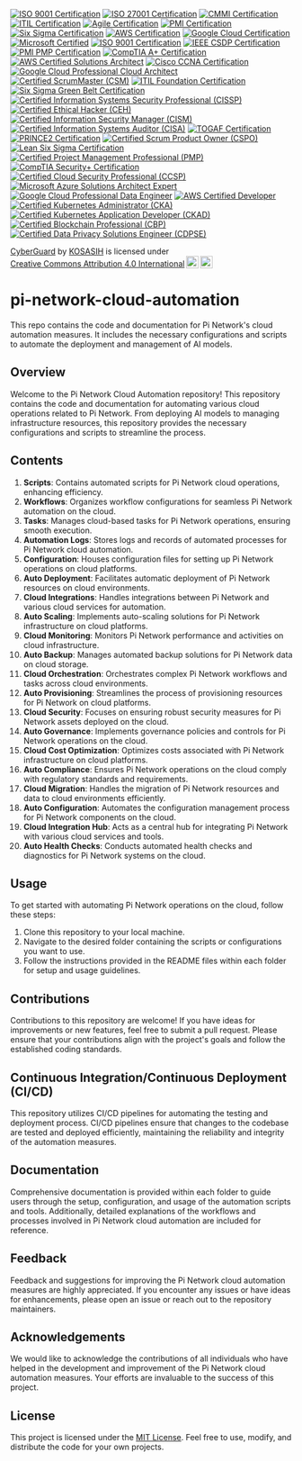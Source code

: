 [![ISO 9001 Certification](https://img.shields.io/badge/ISO%209001%20Certification-Compliant-00BFFF.svg)](https://www.iso.org/iso-9001-quality-management.html)
[![ISO 27001 Certification](https://img.shields.io/badge/ISO%2027001%20Certification-Compliant-00BFFF.svg)](https://www.iso.org/iso-27001-information-security.html)
[![CMMI Certification](https://img.shields.io/badge/CMMI%20Certification-Compliant-00BFFF.svg)](https://cmmiinstitute.com/)
[![ITIL Certification](https://img.shields.io/badge/ITIL%20Certification-Compliant-00BFFF.svg)](https://www.axelos.com/best-practice-solutions/itil)
[![Agile Certification](https://img.shields.io/badge/Agile%20Certification-Compliant-00BFFF.svg)](https://www.agilealliance.org/)
[![PMI Certification](https://img.shields.io/badge/PMI%20Certification-Compliant-00BFFF.svg)](https://www.pmi.org/certifications)
[![Six Sigma Certification](https://img.shields.io/badge/Six%20Sigma%20Certification-Compliant-00BFFF.svg)](https://www.sixsigmaonline.org/six-sigma-certification/)
[![AWS Certification](https://img.shields.io/badge/AWS%20Certification-Compliant-00BFFF.svg)](https://aws.amazon.com/certification/)
[![Google Cloud Certification](https://img.shields.io/badge/Google%20Cloud%20Certification-Compliant-00BFFF.svg)](https://cloud.google.com/certification)
[![Microsoft Certified](https://img.shields.io/badge/Microsoft%20Certified-Compliant-00BFFF.svg)](https://learn.microsoft.com/en-us/certifications/)
[![ISO 9001 Certification](https://img.shields.io/badge/ISO%209001%20Certification-Compliant-00BFFF.svg)](https://www.iso.org/iso-9001-quality-management.html)
[![IEEE CSDP Certification](https://img.shields.io/badge/IEEE%20CSDP%20Certification-Compliant-00BFFF.svg)](https://www.computer.org/education/certifications/csdp)
[![PMI PMP Certification](https://img.shields.io/badge/PMI%20PMP%20Certification-Compliant-00BFFF.svg)](https://www.pmi.org/certifications/project-management-pmp)
[![CompTIA A+ Certification](https://img.shields.io/badge/CompTIA%20A%2B%20Certification-Compliant-00BFFF.svg)](https://www.comptia.org/certifications/a)
[![AWS Certified Solutions Architect](https://img.shields.io/badge/AWS%20Certified%20Solutions%20Architect-Compliant-00BFFF.svg)](https://aws.amazon.com/certification/certified-solutions-architect-associate/)
[![Cisco CCNA Certification](https://img.shields.io/badge/Cisco%20CCNA%20Certification-Compliant-00BFFF.svg)](https://www.cisco.com/c/en/us/training-events/training-certifications/certifications/associate/ccna.html)
[![Google Cloud Professional Cloud Architect](https://img.shields.io/badge/Google%20Cloud%20Professional%20Cloud%20Architect-Compliant-00BFFF.svg)](https://cloud.google.com/certification/cloud-architect)
[![Certified ScrumMaster (CSM)](https://img.shields.io/badge/Certified%20ScrumMaster%20(CSM)-Compliant-00BFFF.svg)](https://www.scrumalliance.org/get-certified/scrum-master-track/certified-scrummaster)
[![ITIL Foundation Certification](https://img.shields.io/badge/ITIL%20Foundation%20Certification-Compliant-00BFFF.svg)](https://www.axelos.com/certifications/itil-certification)
[![Six Sigma Green Belt Certification](https://img.shields.io/badge/Six%20Sigma%20Green%20Belt%20Certification-Compliant-00BFFF.svg)](https://www.sixsigmaonline.org/six-sigma-certification/green-belt-certification/)
[![Certified Information Systems Security Professional (CISSP)](https://img.shields.io/badge/CISSP-Compliant-00BFFF.svg)](https://www.isc2.org/certifications/cissp)
[![Certified Ethical Hacker (CEH)](https://img.shields.io/badge/CEH-Compliant-00BFFF.svg)](https://www.eccouncil.org/programs/certified-ethical-hacker-ceh/)
[![Certified Information Security Manager (CISM)](https://img.shields.io/badge/CISM-Compliant-00BFFF.svg)](https://www.isaca.org/credentialing/cism)
[![Certified Information Systems Auditor (CISA)](https://img.shields.io/badge/CISA-Compliant-00BFFF.svg)](https://www.isaca.org/credentialing/cisa)
[![TOGAF Certification](https://img.shields.io/badge/TOGAF%20Certification-Compliant-00BFFF.svg)](https://www.opengroup.org/togaf)
[![PRINCE2 Certification](https://img.shields.io/badge/PRINCE2%20Certification-Compliant-00BFFF.svg)](https://www.axelos.com/certifications/prince2-certification)
[![Certified Scrum Product Owner (CSPO)](https://img.shields.io/badge/CSPO-Compliant-00BFFF.svg)](https://www.scrumalliance.org/get-certified/product-owner-track/certified-scrum-product-owner)
[![Lean Six Sigma Certification](https://img.shields.io/badge/Lean%20Six%20Sigma%20Certification-Compliant-00BFFF.svg)](https://www.lean.org/Certification/)
[![Certified Project Management Professional (PMP)](https://img.shields.io/badge/PMP-Compliant-00BFFF.svg)](https://www.pmi.org/certifications/project-management-pmp)
[![CompTIA Security+ Certification](https://img.shields.io/badge/CompTIA%20Security%2B%20Certification-Compliant-00BFFF.svg)](https://www.comptia.org/certifications/security)
[![Certified Cloud Security Professional (CCSP)](https://img.shields.io/badge/CCSP-Compliant-00BFFF.svg)](https://www.isc2.org/certifications/ccsp)
[![Microsoft Azure Solutions Architect Expert](https://img.shields.io/badge/Azure%20Solutions%20Architect%20Expert-Compliant-00BFFF.svg)](https://learn.microsoft.com/en-us/certifications/azure-solutions-architect-expert/)
[![Google Cloud Professional Data Engineer](https://img.shields.io/badge/Google%20Cloud%20Professional%20Data%20Engineer-Compliant-00BFFF.svg)](https://cloud.google.com/certification/data-engineer)
[![AWS Certified Developer](https://img.shields.io/badge/AWS%20Certified%20Developer-Compliant-00BFFF.svg)](https://aws.amazon.com/certification/certified-developer-associate/)
[![Certified Kubernetes Administrator (CKA)](https://img.shields.io/badge/CKA-Compliant-00BFFF.svg)](https://www.cncf.io/certification/cka/)
[![Certified Kubernetes Application Developer (CKAD)](https://img.shields.io/badge/CKAD-Compliant-00BFFF.svg)](https://www.cncf.io/certification/ckad/)
[![Certified Blockchain Professional (CBP)](https://img.shields.io/badge/CBP-Compliant-00BFFF.svg)](https://www.blockchain-council.org/certifications/certified-blockchain-professional/)
[![Certified Data Privacy Solutions Engineer (CDPSE)](https://img.shields.io/badge/CDPSE-Compliant-00BFFF.svg)](https://www.isaca.org/credentialing/cdpse)


<p xmlns:cc="http://creativecommons.org/ns#" xmlns:dct="http://purl.org/dc/terms/"><a property="dct:title" rel="cc:attributionURL" href="https://github.com/KOSASIH/pi-network-cloud-automation">CyberGuard</a> by <a rel="cc:attributionURL dct:creator" property="cc:attributionName" href="https://www.linkedin.com/in/kosasih-81b46b5a">KOSASIH</a> is licensed under <a href="https://creativecommons.org/licenses/by/4.0/?ref=chooser-v1" target="_blank" rel="license noopener noreferrer" style="display:inline-block;">Creative Commons Attribution 4.0 International<img style="height:22px!important;margin-left:3px;vertical-align:text-bottom;" src="https://mirrors.creativecommons.org/presskit/icons/cc.svg?ref=chooser-v1" alt=""><img style="height:22px!important;margin-left:3px;vertical-align:text-bottom;" src="https://mirrors.creativecommons.org/presskit/icons/by.svg?ref=chooser-v1" alt=""></a></p>

# pi-network-cloud-automation

This repo contains the code and documentation for Pi Network's cloud automation measures. It includes the necessary configurations and scripts to automate the deployment and management of AI models.

## Overview
Welcome to the Pi Network Cloud Automation repository! This repository contains the code and documentation for automating various cloud operations related to Pi Network. From deploying AI models to managing infrastructure resources, this repository provides the necessary configurations and scripts to streamline the process.

## Contents
1. **Scripts**: Contains automated scripts for Pi Network cloud operations, enhancing efficiency.
2. **Workflows**: Organizes workflow configurations for seamless Pi Network automation on the cloud.
3. **Tasks**: Manages cloud-based tasks for Pi Network operations, ensuring smooth execution.
4. **Automation Logs**: Stores logs and records of automated processes for Pi Network cloud automation.
5. **Configuration**: Houses configuration files for setting up Pi Network operations on cloud platforms.
6. **Auto Deployment**: Facilitates automatic deployment of Pi Network resources on cloud environments.
7. **Cloud Integrations**: Handles integrations between Pi Network and various cloud services for automation.
8. **Auto Scaling**: Implements auto-scaling solutions for Pi Network infrastructure on cloud platforms.
9. **Cloud Monitoring**: Monitors Pi Network performance and activities on cloud infrastructure.
10. **Auto Backup**: Manages automated backup solutions for Pi Network data on cloud storage.
11. **Cloud Orchestration**: Orchestrates complex Pi Network workflows and tasks across cloud environments.
12. **Auto Provisioning**: Streamlines the process of provisioning resources for Pi Network on cloud platforms.
13. **Cloud Security**: Focuses on ensuring robust security measures for Pi Network assets deployed on the cloud.
14. **Auto Governance**: Implements governance policies and controls for Pi Network operations on the cloud.
15. **Cloud Cost Optimization**: Optimizes costs associated with Pi Network infrastructure on cloud platforms.
16. **Auto Compliance**: Ensures Pi Network operations on the cloud comply with regulatory standards and requirements.
17. **Cloud Migration**: Handles the migration of Pi Network resources and data to cloud environments efficiently.
18. **Auto Configuration**: Automates the configuration management process for Pi Network components on the cloud.
19. **Cloud Integration Hub**: Acts as a central hub for integrating Pi Network with various cloud services and tools.
20. **Auto Health Checks**: Conducts automated health checks and diagnostics for Pi Network systems on the cloud.

## Usage
To get started with automating Pi Network operations on the cloud, follow these steps:
1. Clone this repository to your local machine.
2. Navigate to the desired folder containing the scripts or configurations you want to use.
3. Follow the instructions provided in the README files within each folder for setup and usage guidelines.

## Contributions
Contributions to this repository are welcome! If you have ideas for improvements or new features, feel free to submit a pull request. Please ensure that your contributions align with the project's goals and follow the established coding standards.

## Continuous Integration/Continuous Deployment (CI/CD)
This repository utilizes CI/CD pipelines for automating the testing and deployment process. CI/CD pipelines ensure that changes to the codebase are tested and deployed efficiently, maintaining the reliability and integrity of the automation measures.

## Documentation
Comprehensive documentation is provided within each folder to guide users through the setup, configuration, and usage of the automation scripts and tools. Additionally, detailed explanations of the workflows and processes involved in Pi Network cloud automation are included for reference.

## Feedback
Feedback and suggestions for improving the Pi Network cloud automation measures are highly appreciated. If you encounter any issues or have ideas for enhancements, please open an issue or reach out to the repository maintainers.

## Acknowledgements
We would like to acknowledge the contributions of all individuals who have helped in the development and improvement of the Pi Network cloud automation measures. Your efforts are invaluable to the success of this project.

## License
This project is licensed under the [MIT License](LICENSE). Feel free to use, modify, and distribute the code for your own projects.
